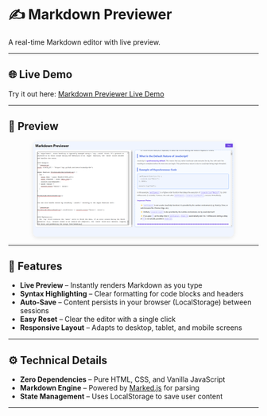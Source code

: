 # ✍️ Markdown Previewer  

A real-time Markdown editor with live preview.  

---

## 🌐 Live Demo  

Try it out here: [Markdown Previewer Live Demo](https://67ec42e2bb9c6d7a53adf72a--shimmering-blancmange-f86cd0.netlify.app/markdown-previewer/)  

---

## 📸 Preview  

<div align="center">
  <img src="./Markdown-Previewer.png" alt="Markdown Previewer" width="80%" style="border-radius: 8px; box-shadow: 0 2px 8px rgba(0,0,0,0.1);">
</div>  

---

## 🚀 Features  

- **Live Preview** – Instantly renders Markdown as you type  
- **Syntax Highlighting** – Clear formatting for code blocks and headers  
- **Auto-Save** – Content persists in your browser (LocalStorage) between sessions  
- **Easy Reset** – Clear the editor with a single click  
- **Responsive Layout** – Adapts to desktop, tablet, and mobile screens  


---

## ⚙️ Technical Details  

- **Zero Dependencies** – Pure HTML, CSS, and Vanilla JavaScript  
- **Markdown Engine** – Powered by [Marked.js](https://marked.js.org/) for parsing  
- **State Management** – Uses LocalStorage to save user content  

---
